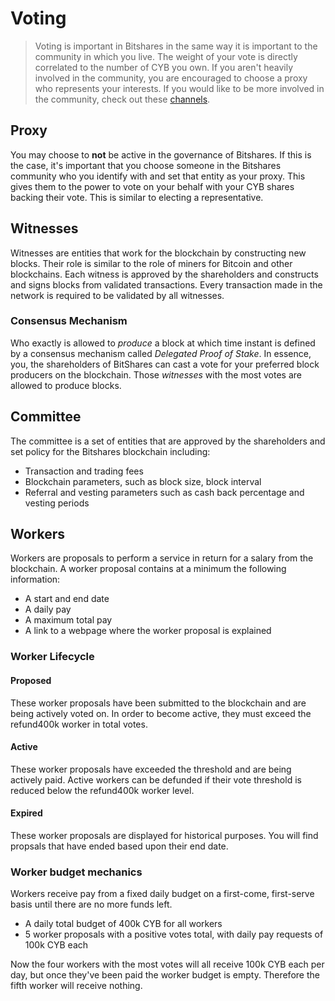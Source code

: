 # Voting

> Voting is important in Bitshares in the same way it is important to the community in which you live. The weight of your vote is directly correlated to the number of CYB you own. If you aren't heavily involved in the community, you are encouraged to choose a proxy who represents your interests. If you would like to be more involved in the community, check out these [channels](/help/introduction/bitshares).

## Proxy

You may choose to **not** be active in the governance of Bitshares. If this is the case, it's important that you choose someone in the Bitshares community who you identify with and set that entity as your proxy. This gives them to the power to vote on your behalf with your CYB shares backing their vote. This is similar to electing a representative.

## Witnesses

Witnesses are entities that work for the blockchain by constructing new blocks. Their role is similar to the role of miners for Bitcoin and other blockchains. Each witness is approved by the shareholders and constructs and signs blocks from validated transactions. Every transaction made in the network is required to be validated by all witnesses.

### Consensus Mechanism

Who exactly is allowed to *produce* a block at which time instant is defined by a
consensus mechanism called *Delegated Proof of Stake*. In essence, you, the
shareholders of BitShares can cast a vote for your preferred block producers on the blockchain. Those *witnesses* with the most votes are allowed to produce blocks.


## Committee

The committee is a set of entities that are approved by the shareholders and set policy for the Bitshares blockchain including:

* Transaction and trading fees
* Blockchain parameters, such as block size, block interval
* Referral and vesting parameters such as cash back percentage and vesting periods

## Workers

Workers are proposals to perform a service in return for a salary from the blockchain. A worker proposal contains at a minimum the following information:

* A start and end date
* A daily pay
* A maximum total pay
* A link to a webpage where the worker proposal is explained

### Worker Lifecycle

#### Proposed
These worker proposals have been submitted to the blockchain and are being actively voted on. In order to become active, they must exceed the refund400k worker in total votes.
#### Active
These worker proposals have exceeded the threshold and are being actively paid. Active workers can be defunded if their vote threshold is reduced below the refund400k worker level.
#### Expired
These worker proposals are displayed for historical purposes. You will find propsals that have ended based upon their end date.

### Worker budget mechanics
Workers receive pay from a fixed daily budget on a first-come, first-serve basis until there are no more funds left.

* A daily total budget of 400k CYB for all workers
* 5 worker proposals with a positive votes total, with daily pay requests of 100k CYB each

Now the four workers with the most votes will all receive 100k CYB each per day, but once they've been paid the worker budget is empty. Therefore the fifth worker will receive nothing.

